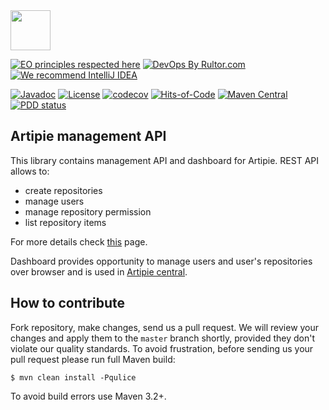<img src="https://www.artipie.com/logo.svg" width="64px" height="64px"/>

[![EO principles respected here](https://www.elegantobjects.org/badge.svg)](https://www.elegantobjects.org)
[![DevOps By Rultor.com](http://www.rultor.com/b/artipie/management-api)](http://www.rultor.com/p/artipie/management-api)
[![We recommend IntelliJ IDEA](https://www.elegantobjects.org/intellij-idea.svg)](https://www.jetbrains.com/idea/)

[![Javadoc](http://www.javadoc.io/badge/com.artipie/management-api.svg)](http://www.javadoc.io/doc/com.artipie/management-api)
[![License](https://img.shields.io/badge/license-MIT-green.svg)](https://github.com/com.artipie/management-api/blob/master/LICENSE.txt)
[![codecov](https://codecov.io/gh/artipie/management-api/branch/master/graph/badge.svg)](https://codecov.io/gh/artipie/management-api)
[![Hits-of-Code](https://hitsofcode.com/github/artipie/management-api)](https://hitsofcode.com/view/github/artipie/management-api)
[![Maven Central](https://img.shields.io/maven-central/v/com.artipie/management-api.svg)](https://maven-badges.herokuapp.com/maven-central/com.artipie/management-api)
[![PDD status](http://www.0pdd.com/svg?name=artipie/management-api)](http://www.0pdd.com/p?name=artipie/management-api)

## Artipie management API

This library contains management API and dashboard for Artipie. REST API allows to:

- create repositories
- manage users
- manage repository permission
- list repository items

For more details check [this](./REST_API.md) page.

Dashboard provides opportunity to manage users and user's repositories over browser and is used in 
[Artipie central](https://central.artipie.com/).

## How to contribute

Fork repository, make changes, send us a pull request. We will review
your changes and apply them to the `master` branch shortly, provided
they don't violate our quality standards. To avoid frustration, before
sending us your pull request please run full Maven build:

```
$ mvn clean install -Pqulice
```

To avoid build errors use Maven 3.2+.